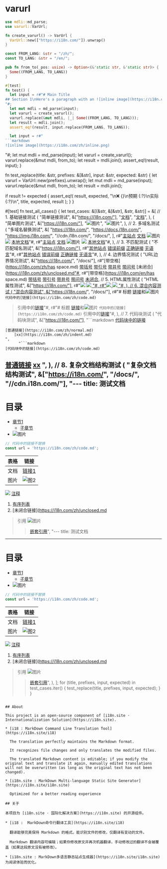 # varurl

```rust
use mdli::md_parse;
use varurl::VarUrl;

fn create_varurl() -> VarUrl {
  VarUrl::new(["https://i18n.com/"]).unwrap()
}

const FROM_LANG: &str = "/zh/";
const TO_LANG: &str = "/en/";

pub fn from_to(_pos: usize) -> Option<(&'static str, &'static str)> {
  Some((FROM_LANG, TO_LANG))
}

#[test]
fn test() {
  let input = r#"# Main Title
## Section 1\nHere's a paragraph with an ![inline image](https://i18n.com/zh/inline.png) and a [link](https://i18n.com/test/zh/doc.md) mixed in
"#;
  let mut mdli = md_parse(input);
  let varurl = create_varurl();
  varurl.replace(&mut mdli, |_| Some((FROM_LANG, TO_LANG)));
  let result = mdli.join();
  assert_eq!(result, input.replace(FROM_LANG, TO_LANG));

  let input = r#"
```markdown
![inline image](https://i18n.com/zh/inline.png)
```
"#;
  let mut mdli = md_parse(input);
  let varurl = create_varurl();
  varurl.replace(&mut mdli, from_to);
  let result = mdli.join();
  assert_eq!(result, input);
}

fn test_replace(title: &str, prefixes: &[&str], input: &str, expected: &str) {
  let varurl = VarUrl::new(prefixes).unwrap();
  let mut mdli = md_parse(input);
  varurl.replace(&mut mdli, from_to);
  let result = mdli.join();

  if result != expected {
    assert_eq!(
      result, expected,
      "\n❌ {}\n预期 {:?}\n实际 {:?}\n",
      title, expected, result
    );
  }
}

#[test]
fn test_all_cases() {
  let test_cases: &[(&str, &[&str], &str, &str)] = &[
    // 1. 基础链接测试
    (
      "简单链接测试",
      &["https://i18n.com/"],
      "[文档](https://i18n.com/zh/doc.md)",
      "[文档](https://i18n.com/en/doc.md)",
    ),
    (
      "简单图片测试",
      &["https://i18n.com/"],
      "![图片](https://i18n.com/zh/test.png)",
      "![图片](https://i18n.com/en/test.png)",
    ),
    // 2. 多域名测试
    (
      "多域名替换测试",
      &[
        "https://i18n.com/",
        "https://docs.i18n.com/",
        "https://img.i18n.com/",
        "//cdn.i18n.com/",
        "/docs/",
      ],
      r#"[主站点](https://i18n.com/zh/main.md)
[文档](https://docs.i18n.com/zh/api.md)
![图片](https://img.i18n.com/zh/test.png)
<img src="//cdn.i18n.com/zh/icon.png">
[本地文档](/docs/zh/guide.md)"#,
      r#"[主站点](https://i18n.com/en/main.md)
[文档](https://docs.i18n.com/en/api.md)
![图片](https://img.i18n.com/en/test.png)
<img src="//cdn.i18n.com/en/icon.png">
[本地文档](/docs/en/guide.md)"#,
    ),
    // 3. 不匹配测试
    (
      "不匹配域名测试",
      &["https://i18n.com/"],
      r#"[其他站点](https://other.com/zh/doc.md)
[错误前缀](https://wrong.i18n.com/zh/doc.md)
[正确链接](https://i18n.com/zh/doc.md)
[无语言](https://i18n.com/doc.md)"#,
      r#"[其他站点](https://other.com/zh/doc.md)
[错误前缀](https://wrong.i18n.com/zh/doc.md)
[正确链接](https://i18n.com/en/doc.md)
[无语言](https://i18n.com/doc.md)"#,
    ),
    // 4. 边界情况测试
    (
      "URL边界情况测试",
      &["https://i18n.com/", "/docs/"],
      r#"[带空格](https://i18n.com/zh/has space.md)
[带括号](/docs/zh/has(paren).md)
[带引号](https://i18n.com/zh/has"quote".md)
[带井号](https://i18n.com/zh/has#hash.md)
[带问号](https://i18n.com/zh/has?query=1)
[未闭合](https://i18n.com/zh/unclosed.md"#,
      r#"[带空格](https://i18n.com/en/has space.md)
[带括号](/docs/en/has(paren).md)
[带引号](https://i18n.com/en/has"quote".md)
[带井号](https://i18n.com/en/has#hash.md)
[带问号](https://i18n.com/en/has?query=1)
[未闭合](https://i18n.com/zh/unclosed.md"#,
    ),
    // 5. HTML属性测试
    (
      "HTML属性测试",
      &["https://i18n.com/"],
      r#"<img src="https://i18n.com/zh/img.png">
<a href="https://i18n.com/zh/link.md">
<img src="https://i18n.com/zh/img.png" />
<a href="https://i18n.com/zh/link.md"/>"#,
      r#"<img src="https://i18n.com/en/img.png">
<a href="https://i18n.com/en/link.md">
<img src="https://i18n.com/en/img.png" />
<a href="https://i18n.com/en/link.md"/>"#,
    ),
    // 6. 混合内容测试
    (
      "混合内容测试",
      &["https://i18n.com/", "/docs/"],
      r#"# 标题
[链接](https://i18n.com/zh/doc.md)和![图片](/docs/zh/img.png)
`代码中的[链接](https://i18n.com/zh/code.md)`
> 引用中的[链接](https://i18n.com/zh/quote.md)"#,
      r#"# 标题
[链接](https://i18n.com/en/doc.md)和![图片](/docs/en/img.png)
`代码中的[链接](https://i18n.com/zh/code.md)`
> 引用中的[链接](https://i18n.com/en/quote.md)"#,
    ),
    // 7. 代码块测试
    (
      "代码块测试",
      &["https://i18n.com/"],
      "```markdown
[代码块中的链接](https://i18n.com/zh/code.md)
```
[普通链接](https://i18n.com/zh/normal.md)
    [xx](https://i18n.com/zh/indent.md)
",
      "```markdown
[代码块中的链接](https://i18n.com/zh/code.md)
```
[普通链接](https://i18n.com/en/normal.md)
    [xx](https://i18n.com/en/indent.md)
",
    ),
    // 8. 复杂文档结构测试
    (
      "复杂文档结构测试",
      &["https://i18n.com/", "/docs/", "//cdn.i18n.com/"],
      "---
title: 测试文档
---

# 目录
* [章节1](/docs/zh/ch1.md)
  * [子章节](https://i18n.com/zh/sub.md)
* ![图片](//cdn.i18n.com/zh/img.png)

```js
// 代码中的链接不替换
const url = 'https://i18n.com/zh/code.md';
```

| 表格 | 链接 |
|------|------|
| 文档 | [链接1](https://i18n.com/zh/t1.md) |
| 图片 | ![图2](/docs/zh/t2.png) |

<div class=\"note\">
  <img src=\"https://i18n.com/zh/note.png\">
  <a href=\"/docs/zh/note.md\">注释</a>
</div>

1. [有序列表](https://i18n.com/zh/list.md)
2. [未闭合链接](https://i18n.com/zh/unclosed.md

> 引用
> ![图片](https://i18n.com/zh/quote.png)
>> [嵌套引用](/docs/zh/nested.md)",
      "---
title: 测试文档
---

# 目录
* [章节1](/docs/en/ch1.md)
  * [子章节](https://i18n.com/en/sub.md)
* ![图片](//cdn.i18n.com/en/img.png)

```js
// 代码中的链接不替换
const url = 'https://i18n.com/zh/code.md';
```

| 表格 | 链接 |
|------|------|
| 文档 | [链接1](https://i18n.com/en/t1.md) |
| 图片 | ![图2](/docs/en/t2.png) |

<div class=\"note\">
  <img src=\"https://i18n.com/en/note.png\">
  <a href=\"/docs/en/note.md\">注释</a>
</div>

1. [有序列表](https://i18n.com/en/list.md)
2. [未闭合链接](https://i18n.com/zh/unclosed.md

> 引用
> ![图片](https://i18n.com/en/quote.png)
>> [嵌套引用](/docs/en/nested.md)",
    ),
  ];
  for (title, prefixes, input, expected) in test_cases.iter() {
    test_replace(title, prefixes, input, expected);
  }
}
```

## About

This project is an open-source component of [i18n.site ⋅ Internationalization Solution](https://i18n.site).

* [i18 : MarkDown Command Line Translation Tool](https://i18n.site/i18)

  The translation perfectly maintains the Markdown format.

  It recognizes file changes and only translates the modified files.

  The translated Markdown content is editable; if you modify the original text and translate it again, manually edited translations will not be overwritten (as long as the original text has not been changed).

* [i18n.site : MarkDown Multi-language Static Site Generator](https://i18n.site/i18n.site)

  Optimized for a better reading experience

## 关于

本项目为 [i18n.site ⋅ 国际化解决方案](https://i18n.site) 的开源组件。

* [i18 :  MarkDown命令行翻译工具](https://i18n.site/i18)

  翻译能够完美保持 Markdown 的格式。能识别文件的修改，仅翻译有变动的文件。

  Markdown 翻译内容可编辑；如果你修改原文并再次机器翻译，手动修改过的翻译不会被覆盖（如果这段原文没有被修改）。

* [i18n.site : MarkDown多语言静态站点生成器](https://i18n.site/i18n.site) 为阅读体验而优化。
